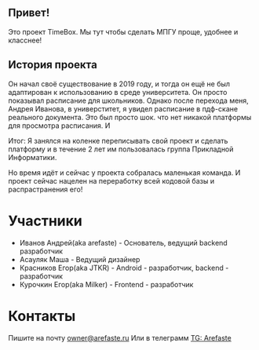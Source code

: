 ## Привет! 
Это проект TimeBox. 
Мы тут чтобы сделать МПГУ проще, удобнее и класснее!

## История проекта
Он начал своё существование в 2019 году, и тогда он ещё не был адаптирован к использованию в среде университета. Он просто показывал расписание для школьников.
Однако после перехода меня, Андрея Иванова, в универститет, я увидел расписание в пдф-скане реального документа. Это был просто шок. что нет никакой платформы для просмотра расписания. И

Итог: Я занялся на коленке переписывать свой проект и сделать платформу и в течение 2 лет им пользовалась группа Прикладной Информатики.

Но время идёт и сейчас у проекта собралась маленькая команда. И проект сейчас нацелен на переработку всей кодовой базы и распрастранения его!
# Участники
 - Иванов Андрей(aka arefaste) - Основатель, ведущий backend разработчик
 - Асауляк Маша - Ведущий дизайнер 
 - Красников Егор(aka JTKR) - Android - разработчик, backend - разработчик
 - Курочкин Егор(aka Milker) - Frontend - разработчик
# Контакты
Пишите на почту [owner@arefaste.ru](mailto:owner@arefaste.ru)
Или в телеграмм [TG: Arefaste](https://t.me/arefaste)
<!--

**Here are some ideas to get you started:**

🙋‍♀️ A short introduction - what is your organization all about?
🌈 Contribution guidelines - how can the community get involved?
👩‍💻 Useful resources - where can the community find your docs? Is there anything else the community should know?
🍿 Fun facts - what does your team eat for breakfast?
🧙 Remember, you can do mighty things with the power of [Markdown](https://docs.github.com/github/writing-on-github/getting-started-with-writing-and-formatting-on-github/basic-writing-and-formatting-syntax)
-->
